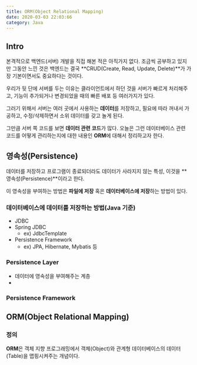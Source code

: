 ```yaml
---
title: ORM(Object Relational Mapping)
date: 2020-03-03 22:03:66
category: Java
---
```


## Intro

본격적으로 백엔드(서버) 개발을 직접 해본 적은 아직가지 없다. 조금씩 공부하고 있지만 그동안 느낀 것은 백엔드는 결국 **CRUD(Create, Read, Update, Delete)**가 가장 기본이면서도 중요하다는 것이다.

우리가 뒷 단에 서버를 두는 이유는 클라이언트에서 하던 것을 서버가 빠르게 처리해주고, 기능이 추가되거나 변경되었을 때의 빠른 배포 등 여러가지가 있다.

그러기 위해서 서버는 여러 곳에서 사용하는 **데이터**를 저장하고, 필요에 따라 꺼내서 가공하고, 수정/삭제하면서 소위 데이터를 갖고 놀게 된다.

그만큼 서버 쪽 코드를 보면 **데이터 관련 코드**가 많다. 오늘은 그런 데이터베이스 관련 코드를 어떻게 관리하는지에 대한 내용인 **ORM**에 대해서 정리하고자 한다.

## 영속성(Persistence)

데이터를 저장하고 프로그램이 종료되더라도 데이터가 사라지지 않는 특성, 이것을 **영속성(Persistence)**이라고 한다.

이 영속성을 부여하는 방법은 **파일에 저장** 혹은 **데이터베이스에 저장**하는 방법이 있다.

### 데이터베이스에 데이터를 저장하는 방법(Java 기준)

- JDBC
- Spring JDBC 
  - ex) JdbcTemplate
- Persistence Framework
  - ex) JPA, Hibernate, Mybatis 등

### Persistence Layer

- 데이터에 영속성을 부여해주는 계층
- 

### Persistence Framework



## ORM(Object Relational Mapping)

### 정의

**ORM**은 객체 지향 프로그래밍에서 객체(Object)와 관계형 데이터베이스의 데이터(Table)을 맵핑시켜주는 개념이다.



